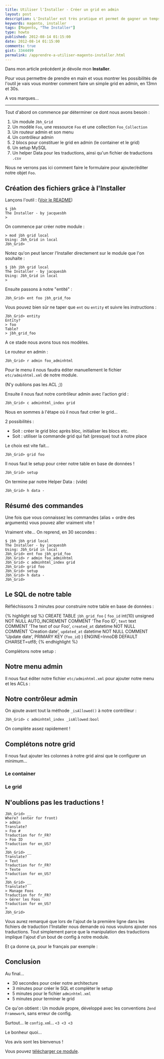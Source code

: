 ```yaml
---
title: Utiliser l'Installer - Créer un grid en admin
layout: post
description: L'Installer est très pratique et permet de gagner un temps fou ! Apprenez à l'utiliser.
keywords: magento, installer
tags: [Magento, "The Installer"]
type: howto
published: 2012-08-14 01:15:00
date: 2012-08-14 01:15:00
comments: true
gist: 3344499
permalink: /apprendre-a-utiliser-magento-installer.html
---
```


Dans mon article précédent je dévoile mon **Installer**.

Pour vous permettre de prendre en main et vous montrer les possibilités de l'outil je vais vous montrer comment faire un simple grid en admin, en 13mn et 30s.

A vos marques...

<!-- more start -->

<hr />

Tout d'abord on commence par déterminer ce dont nous avons besoin :

1.  Un module `Jbh_Grid`
2.  Un modèle `Foo`, une ressource `Foo` et une collection `Foo_Collection`
3.  Un routeur admin et son menu
4.  Un contrôleur admin
5.  2 blocs pour constituer le grid en admin (le container et le grid)
6.  Un setup MySQL
7.  Un helper Data pour les traductions, ainsi qu'un fichier de traductions `.csv`

Nous ne verrons pas ici comment faire le formulaire pour ajouter/éditer notre objet `Foo`.

## Création des fichiers grâce à l'Installer

Lançons l'outil : ([Voir le README][readme_function])

    $ jbh
    The Installer - by jacquesbh
    >

On commence par créer notre module :

    > mod jbh grid local
    Using: Jbh_Grid in local
    Jbh_Grid>

Notez qu'on peut lancer l'Installer directement sur le module que l'on souhaite :

    $ jbh jbh grid local
    The Installer - by jacquesbh
    Using: Jbh_Grid in local
    >

Ensuite passons à notre "entité" :

    Jbh_Grid> ent foo jbh_grid_foo

Vous pouvez bien sûr ne taper que `ent` ou `entity` et suivre les instructions :

    Jbh_Grid> entity
    Entity?
    > foo
    Table?
    > jbh_grid_foo

A ce stade nous avons tous nos modèles.

Le routeur en admin :

    Jbh_Grid> r admin foo_adminhtml

Pour le menu il nous faudra éditer manuellement le fichier `etc/adminhtml.xml` de notre module.

(N'y oublions pas les ACL ;))

Ensuite il nous faut notre contrôleur admin avec l'action grid :

    Jbh_Grid> c adminhtml_index grid

Nous en sommes à l'étape où il nous faut créer le grid...

2 possibilités :

*  Soit : créer le grid bloc après bloc, initialiser les blocs etc.
*  Soit : utiliser la commande grid qui fait (presque) tout à notre place

Le choix est vite fait...

    Jbh_Grid> grid foo

Il nous faut le setup pour créer notre table en base de données !

    Jbh_Grid> setup

On termine par notre Helper Data : (vide)

    Jbh_Grid> h data -

## Résumé des commandes

Une fois que vous connaissez les commandes (alias + ordre des arguments) vous pouvez aller vraiment vite !

Vraiment vite... On reprend, en 30 secondes :

    $ jbh jbh grid local
    The Installer - by jacquesbh
    Using: Jbh_Grid in local
    Jbh_Grid> ent foo jbh_grid_foo
    Jbh_Grid> r admin foo_adminhtml
    Jbh_Grid> c adminhtml_index grid
    Jbh_Grid> grid foo
    Jbh_Grid> setup
    Jbh_Grid> h data -
    Jbh_Grid>

## Le SQL de notre table

Réfléchissons 3 minutes pour construire notre table en base de données :

{% highlight sql %}
CREATE TABLE `jbh_grid_foo` (
  `foo_id` int(10) unsigned NOT NULL AUTO_INCREMENT COMMENT 'The Foo ID',
  `text` text COMMENT 'The text of our Foo',
  `created_at` datetime NOT NULL COMMENT 'Creation date',
  `updated_at` datetime NOT NULL COMMENT 'Update date',
  PRIMARY KEY (`foo_id`)
) ENGINE=InnoDB DEFAULT CHARSET=utf8;
{% endhighlight %}

Complétons notre setup :

<script src="https://gist.github.com/3344499.js?file=app/code/local/Jbh/Grid/sql/jbh_grid_setup/mysql4-install-0.1.0.php"></script>

## Notre menu admin

Il nous faut éditer notre fichier `etc/adminhtml.xml` pour ajouter notre menu et les ACLs :

<script src="https://gist.github.com/3344499.js?file=app/code/local/Jbh/Grid/etc/adminhtml.xml"></script>

## Notre contrôleur admin

On ajoute avant tout la méthode `_isAllowed()` à notre contrôleur :

    Jbh_Grid> c adminhtml_index _isAllowed:bool

On complète assez rapidement !

<script src="https://gist.github.com/3344499.js?file=app/code/local/Jbh/Grid/controllers/Adminhtml/IndexController.php"></script>

## Complétons notre grid

Il nous faut ajouter les colonnes à notre grid ainsi que le configurer un minimum...

### Le container

<script src="https://gist.github.com/3344499.js?file=app/code/local/Jbh/Grid/Block/Adminhtml/Foo.php"></script>

### Le grid

<script src="https://gist.github.com/3344499.js?file=app/code/local/Jbh/Grid/Block/Adminhtml/Foo/Grid.php"></script>

## N'oublions pas les traductions !

    Jbh_Grid> __
    Where? (enter for front)
    > admin
    Translate?
    > Foo #
    Traduction for fr_FR?
    > Foo ID
    Traduction for en_US?
    > 
    Jbh_Grid> __
    Translate?
    > Text
    Traduction for fr_FR?
    > Texte
    Traduction for en_US?
    > 
    Jbh_Grid> __
    Translate?
    > Manage Foos
    Traduction for fr_FR?
    > Gérer les Foos
    Traduction for en_US?
    > 
    Jbh_Grid>

Vous aurez remarqué que lors de l'ajout de la première ligne dans les fichiers de traduction l'Installer nous demande où nous voulons ajouter nos traductions. Tout simplement parce que la manipulation des traductions implique l'ajout d'un bout de config à notre module.

Et ça donne ça, pour le français par exemple :

<script src="https://gist.github.com/3344499.js?file=app/locales/fr_FR/Jbh_Grid.csv"></script>

## Conclusion

Au final...

*   30 secondes pour créer notre architecture
*   3 minutes pour créer le SQL et compléter le setup
*   5 minutes pour le fichier `adminhtml.xml`
*   5 minutes pour terminer le grid

Ce qu'on obtient : Un module propre, développé avec les conventions `Zend Framework`, sans erreur de config.

Surtout... le `config.xm`l... `<3 <3 <3`

<script src="https://gist.github.com/3344499.js?file=app/code/local/Jbh/Grid/etc/config.xml"></script>

Le bonheur quoi...

Vos avis sont les bienvenus !

Vous pouvez [télécharger ce module][download].

<!-- more end -->

[readme_function]: https://github.com/jacquesbh/Installer/tree/v1#bash-function-required
[download]: https://gist.github.com/gists/3344499/download
